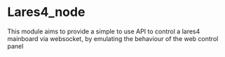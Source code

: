 # Lares4_node
This module aims to provide a simple to use API to control a lares4 mainboard via websocket, by emulating the behaviour of the web control panel